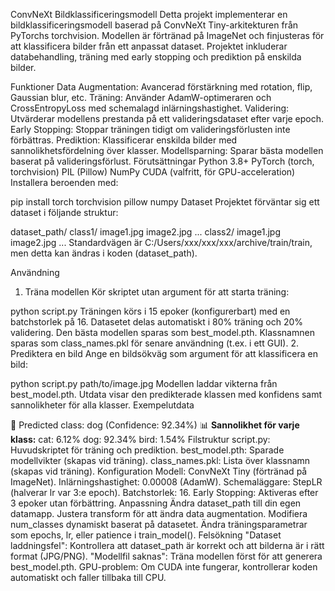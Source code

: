 ConvNeXt Bildklassificeringsmodell
Detta projekt implementerar en bildklassificeringsmodell baserad på ConvNeXt Tiny-arkitekturen från PyTorchs torchvision. Modellen är förtränad på ImageNet och finjusteras för att klassificera bilder från ett anpassat dataset. 
Projektet inkluderar databehandling, träning med early stopping och prediktion på enskilda bilder.

Funktioner
Data Augmentation: Avancerad förstärkning med rotation, flip, Gaussian blur, etc.
Träning: Använder AdamW-optimeraren och CrossEntropyLoss med schemalagd inlärningshastighet.
Validering: Utvärderar modellens prestanda på ett valideringsdataset efter varje epoch.
Early Stopping: Stoppar träningen tidigt om valideringsförlusten inte förbättras.
Prediktion: Klassificerar enskilda bilder med sannolikhetsfördelning över klasser.
Modellsparning: Sparar bästa modellen baserat på valideringsförlust.
Förutsättningar
Python 3.8+
PyTorch (torch, torchvision)
PIL (Pillow)
NumPy
CUDA (valfritt, för GPU-acceleration)
Installera beroenden med:


pip install torch torchvision pillow numpy
Dataset
Projektet förväntar sig ett dataset i följande struktur:


dataset_path/
    class1/
        image1.jpg
        image2.jpg
        ...
    class2/
        image1.jpg
        image2.jpg
        ...
Standardvägen är C:/Users/xxx/xxx/xxx/archive/train/train, men detta kan ändras i koden (dataset_path).

Användning
1. Träna modellen
Kör skriptet utan argument för att starta träning:


python script.py
Träningen körs i 15 epoker (konfigurerbart) med en batchstorlek på 16.
Datasetet delas automatiskt i 80% träning och 20% validering.
Den bästa modellen sparas som best_model.pth.
Klassnamnen sparas som class_names.pkl för senare användning (t.ex. i ett GUI).
2. Prediktera en bild
Ange en bildsökväg som argument för att klassificera en bild:


python script.py path/to/image.jpg
Modellen laddar vikterna från best_model.pth.
Utdata visar den predikterade klassen med konfidens samt sannolikheter för alla klasser.
Exempelutdata

🔮 Predicted class: dog (Confidence: 92.34%)
📊 **Sannolikhet för varje klass:**
cat: 6.12%
dog: 92.34%
bird: 1.54%
Filstruktur
script.py: Huvudskriptet för träning och prediktion.
best_model.pth: Sparade modellvikter (skapas vid träning).
class_names.pkl: Lista över klassnamn (skapas vid träning).
Konfiguration
Modell: ConvNeXt Tiny (förtränad på ImageNet).
Inlärningshastighet: 0.00008 (AdamW).
Schemaläggare: StepLR (halverar lr var 3:e epoch).
Batchstorlek: 16.
Early Stopping: Aktiveras efter 3 epoker utan förbättring.
Anpassning
Ändra dataset_path till din egen datamapp.
Justera transform för att ändra data augmentation.
Modifiera num_classes dynamiskt baserat på datasetet.
Ändra träningsparametrar som epochs, lr, eller patience i train_model().
Felsökning
"Dataset laddningsfel": Kontrollera att dataset_path är korrekt och att bilderna är i rätt format (JPG/PNG).
"Modellfil saknas": Träna modellen först för att generera best_model.pth.
GPU-problem: Om CUDA inte fungerar, kontrollerar koden automatiskt och faller tillbaka till CPU.
